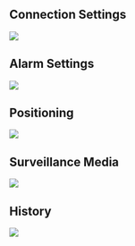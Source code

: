 <section id="content"><div class="marg_top wrapper"><article class="col1 screenshot"><div class="box1_out"><div class="box1">

## Connection Settings

![](http://ugate.googlecode.com/files/screen01.png)</div></div><div class="box1_bot"><div class="box1_bot_left"><div class="box1_bot_right"></div></div></div></article><article class="col1 pad_left1 screenshot"><div class="box1_out"><div class="box1">

## Alarm Settings

![](http://ugate.googlecode.com/files/screen02.png)</div></div><div class="box1_bot"><div class="box1_bot_left"><div class="box1_bot_right"></div></div></div></article></div></section>
		<section id="content2"><div class="marg_top wrapper"><article class="col1 screenshot"><div class="box1_out"><div class="box1">

## Positioning

![](http://ugate.googlecode.com/files/screen03.png)</div></div><div class="box1_bot"><div class="box1_bot_left"><div class="box1_bot_right"></div></div></div></article><article class="col1 pad_left1 screenshot"><div class="box1_out"><div class="box1">

## Surveillance Media

![](http://ugate.googlecode.com/files/screen04.png)</div></div><div class="box1_bot"><div class="box1_bot_left"><div class="box1_bot_right"></div></div></div></article></div></section>
		<section id="content3"><div class="marg_top wrapper"><article class="col1 screenshot"><div class="box1_out"><div class="box1">

## History

![](http://ugate.googlecode.com/files/screen05.png)</div></div><div class="box1_bot"><div class="box1_bot_left"><div class="box1_bot_right"></div></div></div></article></div></section>
